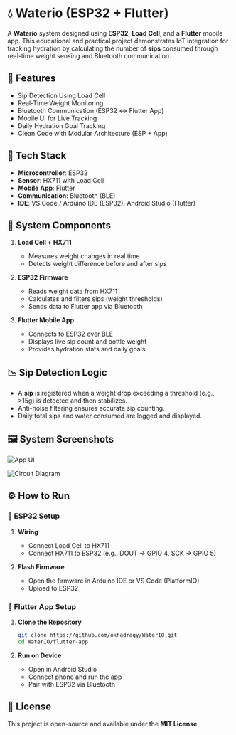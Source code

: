 # 💧 Waterio (ESP32 + Flutter)

A **Waterio** system designed using **ESP32**, **Load Cell**, and a **Flutter** mobile app. This educational and practical project demonstrates IoT integration for tracking hydration by calculating the number of **sips** consumed through real-time weight sensing and Bluetooth communication.


## 🚀 Features

* Sip Detection Using Load Cell
* Real-Time Weight Monitoring
* Bluetooth Communication (ESP32 ↔ Flutter App)
* Mobile UI for Live Tracking
* Daily Hydration Goal Tracking
* Clean Code with Modular Architecture (ESP + App)


## 🧱 Tech Stack

* **Microcontroller**: ESP32  
* **Sensor**: HX711 with Load Cell  
* **Mobile App**: Flutter  
* **Communication**: Bluetooth (BLE)  
* **IDE**: VS Code / Arduino IDE (ESP32), Android Studio (Flutter)


## 📂 System Components

1. **Load Cell + HX711**

   * Measures weight changes in real time
   * Detects weight difference before and after sips

2. **ESP32 Firmware**

   * Reads weight data from HX711
   * Calculates and filters sips (weight thresholds)
   * Sends data to Flutter app via Bluetooth

3. **Flutter Mobile App**

   * Connects to ESP32 over BLE
   * Displays live sip count and bottle weight
   * Provides hydration stats and daily goals


## 📉 Sip Detection Logic

* A **sip** is registered when a weight drop exceeding a threshold (e.g., >15g) is detected and then stabilizes.
* Anti-noise filtering ensures accurate sip counting.
* Daily total sips and water consumed are logged and displayed.


## 🖼️ System Screenshots

![App UI](https://github.com/user-attachments/assets/smart-bottle-app-screenshot.png)

![Circuit Diagram](https://github.com/user-attachments/assets/4fda9cf7-b404-4c11-8b6a-18f5ed7d9827)


## ⚙️ How to Run

### 🔌 ESP32 Setup

1. **Wiring**

   * Connect Load Cell to HX711
   * Connect HX711 to ESP32 (e.g., DOUT → GPIO 4, SCK → GPIO 5)

2. **Flash Firmware**

   * Open the firmware in Arduino IDE or VS Code (PlatformIO)
   * Upload to ESP32

### 📱 Flutter App Setup

1. **Clone the Repository**

   ```bash
   git clone https://github.com/okhadragy/WaterIO.git
   cd WaterIO/flutter-app
   ```

2. **Run on Device**

   * Open in Android Studio
   * Connect phone and run the app
   * Pair with ESP32 via Bluetooth


## 📜 License

This project is open-source and available under the **MIT License**.
